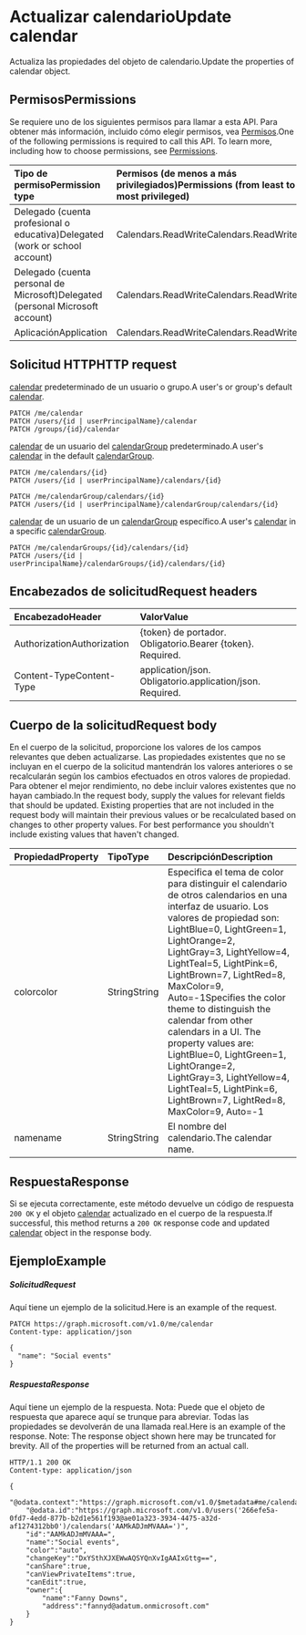 # <a name="update-calendar"></a><span data-ttu-id="1a4b6-101">Actualizar calendario</span><span class="sxs-lookup"><span data-stu-id="1a4b6-101">Update calendar</span></span>

<span data-ttu-id="1a4b6-102">Actualiza las propiedades del objeto de calendario.</span><span class="sxs-lookup"><span data-stu-id="1a4b6-102">Update the properties of calendar object.</span></span>
## <a name="permissions"></a><span data-ttu-id="1a4b6-103">Permisos</span><span class="sxs-lookup"><span data-stu-id="1a4b6-103">Permissions</span></span>
<span data-ttu-id="1a4b6-p101">Se requiere uno de los siguientes permisos para llamar a esta API. Para obtener más información, incluido cómo elegir permisos, vea [Permisos](../../../concepts/permissions_reference.md).</span><span class="sxs-lookup"><span data-stu-id="1a4b6-p101">One of the following permissions is required to call this API. To learn more, including how to choose permissions, see [Permissions](../../../concepts/permissions_reference.md).</span></span>

|<span data-ttu-id="1a4b6-106">Tipo de permiso</span><span class="sxs-lookup"><span data-stu-id="1a4b6-106">Permission type</span></span>      | <span data-ttu-id="1a4b6-107">Permisos (de menos a más privilegiados)</span><span class="sxs-lookup"><span data-stu-id="1a4b6-107">Permissions (from least to most privileged)</span></span>              | 
|:--------------------|:---------------------------------------------------------| 
|<span data-ttu-id="1a4b6-108">Delegado (cuenta profesional o educativa)</span><span class="sxs-lookup"><span data-stu-id="1a4b6-108">Delegated (work or school account)</span></span> | <span data-ttu-id="1a4b6-109">Calendars.ReadWrite</span><span class="sxs-lookup"><span data-stu-id="1a4b6-109">Calendars.ReadWrite</span></span>    | 
|<span data-ttu-id="1a4b6-110">Delegado (cuenta personal de Microsoft)</span><span class="sxs-lookup"><span data-stu-id="1a4b6-110">Delegated (personal Microsoft account)</span></span> | <span data-ttu-id="1a4b6-111">Calendars.ReadWrite</span><span class="sxs-lookup"><span data-stu-id="1a4b6-111">Calendars.ReadWrite</span></span>    | 
|<span data-ttu-id="1a4b6-112">Aplicación</span><span class="sxs-lookup"><span data-stu-id="1a4b6-112">Application</span></span> | <span data-ttu-id="1a4b6-113">Calendars.ReadWrite</span><span class="sxs-lookup"><span data-stu-id="1a4b6-113">Calendars.ReadWrite</span></span> | 

## <a name="http-request"></a><span data-ttu-id="1a4b6-114">Solicitud HTTP</span><span class="sxs-lookup"><span data-stu-id="1a4b6-114">HTTP request</span></span>
<!-- { "blockType": "ignored" } -->
<span data-ttu-id="1a4b6-115">[calendar](../resources/calendar.md) predeterminado de un usuario o grupo.</span><span class="sxs-lookup"><span data-stu-id="1a4b6-115">A user's or group's default [calendar](../resources/calendar.md).</span></span>
```http
PATCH /me/calendar
PATCH /users/{id | userPrincipalName}/calendar
PATCH /groups/{id}/calendar
```
<span data-ttu-id="1a4b6-116">[calendar](../resources/calendar.md) de un usuario del [calendarGroup](../resources/calendargroup.md) predeterminado.</span><span class="sxs-lookup"><span data-stu-id="1a4b6-116">A user's [calendar](../resources/calendar.md) in the default [calendarGroup](../resources/calendargroup.md).</span></span>
```http
PATCH /me/calendars/{id}
PATCH /users/{id | userPrincipalName}/calendars/{id}

PATCH /me/calendarGroup/calendars/{id}
PATCH /users/{id | userPrincipalName}/calendarGroup/calendars/{id}
```
<span data-ttu-id="1a4b6-117">[calendar](../resources/calendar.md) de un usuario de un [calendarGroup](../resources/calendargroup.md) específico.</span><span class="sxs-lookup"><span data-stu-id="1a4b6-117">A user's [calendar](../resources/calendar.md) in a specific [calendarGroup](../resources/calendargroup.md).</span></span>
```http
PATCH /me/calendarGroups/{id}/calendars/{id}
PATCH /users/{id | userPrincipalName}/calendarGroups/{id}/calendars/{id}
```
## <a name="request-headers"></a><span data-ttu-id="1a4b6-118">Encabezados de solicitud</span><span class="sxs-lookup"><span data-stu-id="1a4b6-118">Request headers</span></span>
| <span data-ttu-id="1a4b6-119">Encabezado</span><span class="sxs-lookup"><span data-stu-id="1a4b6-119">Header</span></span>       | <span data-ttu-id="1a4b6-120">Valor</span><span class="sxs-lookup"><span data-stu-id="1a4b6-120">Value</span></span> |
|:---------------|:--------|
| <span data-ttu-id="1a4b6-121">Authorization</span><span class="sxs-lookup"><span data-stu-id="1a4b6-121">Authorization</span></span>  | <span data-ttu-id="1a4b6-p102">{token} de portador. Obligatorio.</span><span class="sxs-lookup"><span data-stu-id="1a4b6-p102">Bearer {token}. Required.</span></span>  |
| <span data-ttu-id="1a4b6-124">Content-Type</span><span class="sxs-lookup"><span data-stu-id="1a4b6-124">Content-Type</span></span>  | <span data-ttu-id="1a4b6-p103">application/json. Obligatorio.</span><span class="sxs-lookup"><span data-stu-id="1a4b6-p103">application/json. Required.</span></span>  |

## <a name="request-body"></a><span data-ttu-id="1a4b6-127">Cuerpo de la solicitud</span><span class="sxs-lookup"><span data-stu-id="1a4b6-127">Request body</span></span>
<span data-ttu-id="1a4b6-p104">En el cuerpo de la solicitud, proporcione los valores de los campos relevantes que deben actualizarse. Las propiedades existentes que no se incluyan en el cuerpo de la solicitud mantendrán los valores anteriores o se recalcularán según los cambios efectuados en otros valores de propiedad. Para obtener el mejor rendimiento, no debe incluir valores existentes que no hayan cambiado.</span><span class="sxs-lookup"><span data-stu-id="1a4b6-p104">In the request body, supply the values for relevant fields that should be updated. Existing properties that are not included in the request body will maintain their previous values or be recalculated based on changes to other property values. For best performance you shouldn't include existing values that haven't changed.</span></span>

| <span data-ttu-id="1a4b6-131">Propiedad</span><span class="sxs-lookup"><span data-stu-id="1a4b6-131">Property</span></span>     | <span data-ttu-id="1a4b6-132">Tipo</span><span class="sxs-lookup"><span data-stu-id="1a4b6-132">Type</span></span>   |<span data-ttu-id="1a4b6-133">Descripción</span><span class="sxs-lookup"><span data-stu-id="1a4b6-133">Description</span></span>|
|:---------------|:--------|:----------|
|<span data-ttu-id="1a4b6-134">color</span><span class="sxs-lookup"><span data-stu-id="1a4b6-134">color</span></span>|<span data-ttu-id="1a4b6-135">String</span><span class="sxs-lookup"><span data-stu-id="1a4b6-135">String</span></span>|<span data-ttu-id="1a4b6-p105">Especifica el tema de color para distinguir el calendario de otros calendarios en una interfaz de usuario. Los valores de propiedad son: LightBlue=0, LightGreen=1, LightOrange=2, LightGray=3, LightYellow=4, LightTeal=5, LightPink=6, LightBrown=7, LightRed=8, MaxColor=9, Auto=-1</span><span class="sxs-lookup"><span data-stu-id="1a4b6-p105">Specifies the color theme to distinguish the calendar from other calendars in a UI. The property values are: LightBlue=0, LightGreen=1, LightOrange=2, LightGray=3, LightYellow=4, LightTeal=5, LightPink=6, LightBrown=7, LightRed=8, MaxColor=9, Auto=-1</span></span>|
|<span data-ttu-id="1a4b6-138">name</span><span class="sxs-lookup"><span data-stu-id="1a4b6-138">name</span></span>|<span data-ttu-id="1a4b6-139">String</span><span class="sxs-lookup"><span data-stu-id="1a4b6-139">String</span></span>|<span data-ttu-id="1a4b6-140">El nombre del calendario.</span><span class="sxs-lookup"><span data-stu-id="1a4b6-140">The calendar name.</span></span>|

## <a name="response"></a><span data-ttu-id="1a4b6-141">Respuesta</span><span class="sxs-lookup"><span data-stu-id="1a4b6-141">Response</span></span>

<span data-ttu-id="1a4b6-142">Si se ejecuta correctamente, este método devuelve un código de respuesta `200 OK` y el objeto [calendar](../resources/calendar.md) actualizado en el cuerpo de la respuesta.</span><span class="sxs-lookup"><span data-stu-id="1a4b6-142">If successful, this method returns a `200 OK` response code and updated [calendar](../resources/calendar.md) object in the response body.</span></span>
## <a name="example"></a><span data-ttu-id="1a4b6-143">Ejemplo</span><span class="sxs-lookup"><span data-stu-id="1a4b6-143">Example</span></span>
##### <a name="request"></a><span data-ttu-id="1a4b6-144">Solicitud</span><span class="sxs-lookup"><span data-stu-id="1a4b6-144">Request</span></span>
<span data-ttu-id="1a4b6-145">Aquí tiene un ejemplo de la solicitud.</span><span class="sxs-lookup"><span data-stu-id="1a4b6-145">Here is an example of the request.</span></span>
<!-- {
  "blockType": "request",
  "name": "update_calendar"
}-->
```http
PATCH https://graph.microsoft.com/v1.0/me/calendar
Content-type: application/json

{
  "name": "Social events"
}
```
##### <a name="response"></a><span data-ttu-id="1a4b6-146">Respuesta</span><span class="sxs-lookup"><span data-stu-id="1a4b6-146">Response</span></span>
<span data-ttu-id="1a4b6-p106">Aquí tiene un ejemplo de la respuesta. Nota: Puede que el objeto de respuesta que aparece aquí se trunque para abreviar. Todas las propiedades se devolverán de una llamada real.</span><span class="sxs-lookup"><span data-stu-id="1a4b6-p106">Here is an example of the response. Note: The response object shown here may be truncated for brevity. All of the properties will be returned from an actual call.</span></span>
<!-- {
  "blockType": "response",
  "truncated": true,
  "@odata.type": "microsoft.graph.calendar"
} -->
```http
HTTP/1.1 200 OK
Content-type: application/json

{
    "@odata.context":"https://graph.microsoft.com/v1.0/$metadata#me/calendars/$entity",
    "@odata.id":"https://graph.microsoft.com/v1.0/users('266efe5a-0fd7-4edd-877b-b2d1e561f193@ae01a323-3934-4475-a32d-af1274312bb0')/calendars('AAMkADJmMVAAA=')",
    "id":"AAMkADJmMVAAA=",
    "name":"Social events",
    "color":"auto",
    "changeKey":"DxYSthXJXEWwAQSYQnXvIgAAIxGttg==",
    "canShare":true,
    "canViewPrivateItems":true,
    "canEdit":true,
    "owner":{
        "name":"Fanny Downs",
        "address":"fannyd@adatum.onmicrosoft.com"
    }
}
```

<!-- uuid: 8fcb5dbc-d5aa-4681-8e31-b001d5168d79
2015-10-25 14:57:30 UTC -->
<!-- {
  "type": "#page.annotation",
  "description": "Update calendar",
  "keywords": "",
  "section": "documentation",
  "tocPath": ""
}-->
